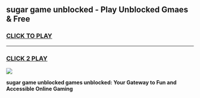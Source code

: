 
## sugar game unblocked - Play Unblocked Gmaes & Free
<h3>
<a href="https://news.freeplayer.one?title=sugar_game_unblocked&ref=23F">CLICK TO PLAY</a></h3>
<hr>

<h3>
<a href="https://news.freeplayer.one?title=sugar_game_unblocked&ref=23F">CLICK 2 PLAY</a>
  
</h3>

<a href="https://news.freeplayer.one?title=sugar_game_unblocked&ref=23F/"><img src="https://clearcache.store/games.png"></a>


**sugar game unblocked games unblocked: Your Gateway to Fun and Accessible Online Gaming**

